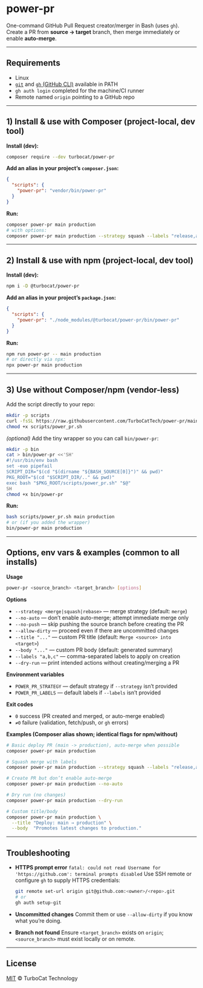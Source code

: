 # power-pr

One-command GitHub Pull Request creator/merger in Bash (uses `gh`).
Create a PR from **source → target** branch, then merge immediately or enable **auto-merge**.

---

## Requirements

* Linux
* [`git`](https://git-scm.com/) and [`gh` (GitHub CLI)](https://cli.github.com/) available in PATH
* `gh auth login` completed for the machine/CI runner
* Remote named `origin` pointing to a GitHub repo

---

## 1) Install & use with **Composer** (project-local, dev tool)

**Install (dev):**

```bash
composer require --dev turbocat/power-pr
```

**Add an alias in your project’s `composer.json`:**

```json
{
  "scripts": {
    "power-pr": "vendor/bin/power-pr"
  }
}
```

**Run:**

```bash
composer power-pr main production
# with options:
composer power-pr main production --strategy squash --labels "release,auto-merge"
```

---

## 2) Install & use with **npm** (project-local, dev tool)

**Install (dev):**

```bash
npm i -D @turbocat/power-pr
```

**Add an alias in your project’s `package.json`:**

```json
{
  "scripts": {
    "power-pr": "./node_modules/@turbocat/power-pr/bin/power-pr"
  }
}
```

**Run:**

```bash
npm run power-pr -- main production
# or directly via npx:
npx power-pr main production
```

---

## 3) Use **without** Composer/npm (vendor-less)

Add the script directly to your repo:

```bash
mkdir -p scripts
curl -fsSL https://raw.githubusercontent.com/TurboCatTech/power-pr/main/scripts/power_pr.sh -o scripts/power_pr.sh
chmod +x scripts/power_pr.sh
```

*(optional)* Add the tiny wrapper so you can call `bin/power-pr`:

```bash
mkdir -p bin
cat > bin/power-pr <<'SH'
#!/usr/bin/env bash
set -euo pipefail
SCRIPT_DIR="$(cd "$(dirname "${BASH_SOURCE[0]}")" && pwd)"
PKG_ROOT="$(cd "$SCRIPT_DIR/.." && pwd)"
exec bash "$PKG_ROOT/scripts/power_pr.sh" "$@"
SH
chmod +x bin/power-pr
```

**Run:**

```bash
bash scripts/power_pr.sh main production
# or (if you added the wrapper)
bin/power-pr main production
```

---

## Options, env vars & examples (common to all installs)

**Usage**

```bash
power-pr <source_branch> <target_branch> [options]
```

**Options**

* `--strategy <merge|squash|rebase>` — merge strategy (default: `merge`)
* `--no-auto` — don’t enable auto-merge; attempt immediate merge only
* `--no-push` — skip pushing the source branch before creating the PR
* `--allow-dirty` — proceed even if there are uncommitted changes
* `--title "..."` — custom PR title (default: `Merge <source> into <target>`)
* `--body "..."` — custom PR body (default: generated summary)
* `--labels "a,b,c"` — comma-separated labels to apply on creation
* `--dry-run` — print intended actions without creating/merging a PR

**Environment variables**

* `POWER_PR_STRATEGY` — default strategy if `--strategy` isn’t provided
* `POWER_PR_LABELS` — default labels if `--labels` isn’t provided

**Exit codes**

* `0`  success (PR created and merged, or auto-merge enabled)
* `≠0` failure (validation, fetch/push, or `gh` errors)

**Examples (Composer alias shown; identical flags for npm/without)**

```bash
# Basic deploy PR (main -> production), auto-merge when possible
composer power-pr main production

# Squash merge with labels
composer power-pr main production --strategy squash --labels "release,auto-merge"

# Create PR but don’t enable auto-merge
composer power-pr main production --no-auto

# Dry run (no changes)
composer power-pr main production --dry-run

# Custom title/body
composer power-pr main production \
  --title "Deploy: main → production" \
  --body  "Promotes latest changes to production."
```

---

## Troubleshooting

* **HTTPS prompt error**
  `fatal: could not read Username for 'https://github.com': terminal prompts disabled`
  Use SSH remote or configure `gh` to supply HTTPS credentials:

  ```bash
  git remote set-url origin git@github.com:<owner>/<repo>.git
  # or
  gh auth setup-git
  ```

* **Uncommitted changes**
  Commit them or use `--allow-dirty` if you know what you’re doing.

* **Branch not found**
  Ensure `<target_branch>` exists on `origin`; `<source_branch>` must exist locally or on remote.

---



## License

[MIT](./LICENSE) © TurboCat Technology
